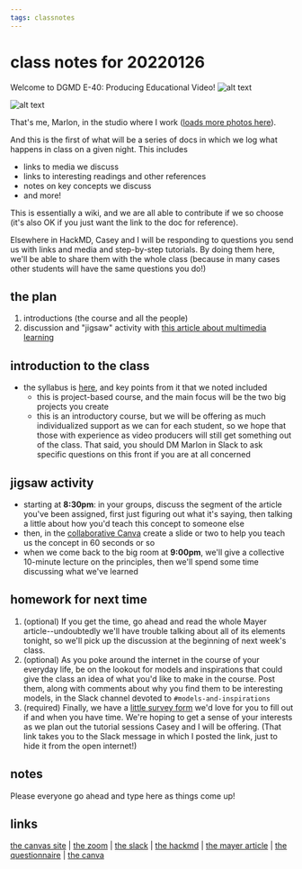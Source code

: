 ```yaml
---
tags: classnotes
---
```


# class notes for 20220126

Welcome to DGMD E-40: Producing Educational Video!
![alt text](https://files.slack.com/files-pri/T0HTW3H0V-F030L7XVATS/20220121-workshop-5.jpg?pub_secret=d3482887a2)

![alt text](https://files.slack.com/files-pri/T0HTW3H0V-F02V7J76CMB/20220121-workshop-7.jpg?pub_secret=83478b0943)

That's me, Marlon, in the studio where I work ([loads more photos here](https://www.flickr.com/photos/boklearninglab)).

And this is the first of what will be a series of docs in which we log what happens in class on a given night. This includes

* links to media we discuss
* links to interesting readings and other references
* notes on key concepts we discuss
* and more!

This is essentially a wiki, and we are all able to contribute if we so choose (it's also OK if you just want the link to the doc for reference).

Elsewhere in HackMD, Casey and I will be responding to questions you send us with links and media and step-by-step tutorials. By doing them here, we'll be able to share them with the whole class (because in many cases other students will have the same questions you do!)

## the plan

1. introductions (the course and all the people)
2. discussion and "jigsaw" activity with [this article about multimedia learning](https://drive.google.com/file/d/1LNngk1RapKzpNkuuvc4m_ELjO89lA174/view?usp=sharing)

## introduction to the class

* the syllabus is [here](https://canvas.harvard.edu/courses/96236/assignments/syllabus), and key points from it that we noted included
    * this is project-based course, and the main focus will be the two big projects you create
    * this is an introductory course, but we will be offering as much individualized support as we can for each student, so we hope that those with experience as video producers will still get something out of the class. That said, you should DM Marlon in Slack to ask specific questions on this front if you are at all concerned

     
## jigsaw activity

* starting at **8:30pm**: in your groups, discuss the segment of the article you've been assigned, first just figuring out what it's saying, then talking a little about how you'd teach this concept to someone else
* then, in the [collaborative Canva]() create a slide or two to help you teach us the concept in 60 seconds or so
* when we come back to the big room at **9:00pm**, we'll give a collective 10-minute lecture on the principles, then we'll spend some time discussing what we've learned

## homework for next time

1. (optional) If you get the time, go ahead and read the whole Mayer article--undoubtedly we'll have trouble talking about all of its elements tonight, so we'll pick up the discussion at the beginning of next week's class.
2. (optional) As you poke around the internet in the course of your everyday life, be on the lookout for models and inspirations that could give the class an idea of what you'd like to make in the course. Post them, along with comments about why you find them to be interesting models, in the Slack channel devoted to `#models-and-inspirations`
3. (required) Finally, we have a [little survey form](https://educationalvi-0e41145.slack.com/archives/C030E4G3BGC/p1643237315765409) we'd love for you to fill out if and when you have time. We're hoping to get a sense of your interests as we plan out the tutorial sessions Casey and I will be offering. (That link takes you to the Slack message in which I posted the link, just to hide it from the open internet!)



## notes

Please everyone go ahead and type here as things come up!


## links

[the canvas site](https://canvas.harvard.edu/courses/96236) | [the zoom](https://dcegather.canvas.harvard.edu/courses/96236/events/G1) | [the slack](https://app.slack.com/client/T0308TJ5G1K/C030E4G3BGC) | [the hackmd](https://hackmd.io/team/producing-educational-video-2022?nav=overview) | [the mayer article](https://drive.google.com/file/d/1LNngk1RapKzpNkuuvc4m_ELjO89lA174/view?usp=sharing) | [the questionnaire](https://educationalvi-0e41145.slack.com/archives/C030E4G3BGC/p1643237315765409) | [the canva](https://www.canva.com/design/DAE2GvEBxAc/share/preview?token=8W0ZYGFG6fh8Bfv1WwW2Sw&role=EDITOR&utm_content=DAE2GvEBxAc&utm_campaign=designshare&utm_medium=link&utm_source=sharebutton)